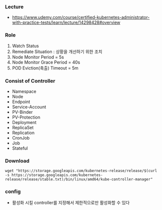 ### Lecture
- https://www.udemy.com/course/certified-kubernetes-administrator-with-practice-tests/learn/lecture/14298428#overview

### Role
1. Watch Status
1. Remediate Situation : 상황을 개선하기 위한 조치
1. Node Monitor Period = 5s
1. Node Monitor Grace Period = 40s
1. POD Eviction(축출) Timeout = 5m

### Consist of Controller
- Namespace
- Node
- Endpoint
- Service-Account
- PV-Binder
- PV-Protection
- Deployment
- ReplicaSet
- Replication
- CronJob
- Job
- Stateful

### Download
```
wget "https://storage.googleapis.com/kubernetes-release/release/$(curl -s https://storage.googleapis.com/kubernetes-release/release/stable.txt)/bin/linux/amd64/kube-controller-manager"
```

### config
- 활성화 시킬 controller를 지정해서 제한적으로만 활성화할 수 있다


